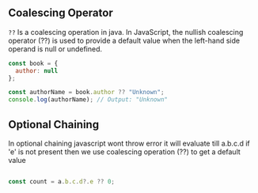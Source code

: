 ## Coalescing Operator

``??`` Is a coalescing operation in java.
In JavaScript, the nullish coalescing operator (??) is used to provide a default value when the left-hand side operand is null or undefined.

```js
const book = {
  author: null
};

const authorName = book.author ?? "Unknown";
console.log(authorName); // Output: "Unknown"
```

## Optional Chaining

In optional chaining javascript wont throw error it will evaluate till a.b.c.d if 'e' is not present then we use coalescing operation (??) to get a default value
```js

const count = a.b.c.d?.e ?? 0;

```